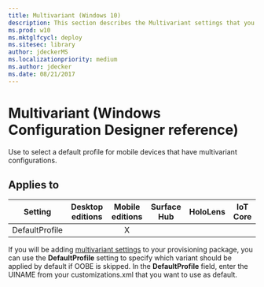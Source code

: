 ```yaml
---
title: Multivariant (Windows 10)
description: This section describes the Multivariant settings that you can configure in provisioning packages for Windows 10 using Windows Configuration Designer.
ms.prod: w10
ms.mktglfcycl: deploy
ms.sitesec: library
author: jdeckerMS
ms.localizationpriority: medium
ms.author: jdecker
ms.date: 08/21/2017
---
```


# Multivariant (Windows Configuration Designer reference)

Use to select a default profile for mobile devices that have multivariant configurations. 

## Applies to

| Setting   | Desktop editions | Mobile editions | Surface Hub | HoloLens | IoT Core |
| --- | :---: | :---: | :---: | :---: | :---: |
| DefaultProfile |   | X |  |  |  |

If you will be adding [multivariant settings](https://docs.microsoft.com/windows/configuration/provisioning-packages/provisioning-multivariant) to your provisioning package,  you can use the **DefaultProfile** setting to specify which variant should be applied by default if OOBE is skipped. In the **DefaultProfile** field, enter the UINAME from your customizations.xml that you want to use as default.